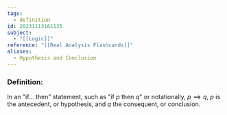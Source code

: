 ```yaml
---
tags:
  - definition
id: 20231113161135
subject:
  - "[[Logic]]"
reference: "[[Real Analysis Flashcards]]"
aliases:
  - Hypothesis and Conclusion
---
```

### Definition:
In an "if... then" statement, such as "if $p$ then $q$" or notationally, $p \implies q$, $p$ is the antecedent, or hypothesis, and $q$ the consequent, or conclusion. 